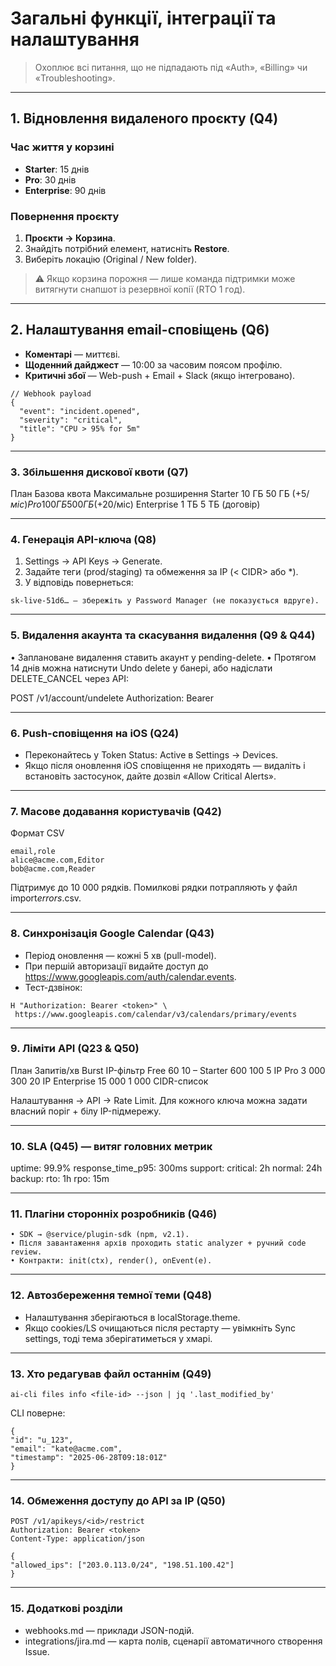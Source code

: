 # Загальні функції, інтеграції та налаштування

> Охоплює всі питання, що не підпадають під «Auth», «Billing» чи «Troubleshooting».

---

## 1. Відновлення видаленого проєкту (Q4)

### Час життя у корзині

- **Starter**: 15 днів
- **Pro**: 30 днів
- **Enterprise**: 90 днів

### Повернення проєкту

1. **Проєкти → Корзина**.
2. Знайдіть потрібний елемент, натисніть **Restore**.
3. Виберіть локацію (Original / New folder).

> ⚠️ Якщо корзина порожня — лише команда підтримки може витягнути
> снапшот із резервної копії (RTO 1 год).

---

## 2. Налаштування email-сповіщень (Q6)

- **Коментарі** — миттєві.
- **Щоденний дайджест** — 10:00 за часовим поясом профілю.
- **Критичні збої** — Web-push + Email + Slack (якщо інтегровано).

```jsonc
// Webhook payload
{
  "event": "incident.opened",
  "severity": "critical",
  "title": "CPU > 95% for 5m"
}
```

---

### 3. Збільшення дискової квоти (Q7)

План Базова квота Максимальне розширення
Starter 10 ГБ 50 ГБ (+$5/міс)
Pro 100 ГБ 500 ГБ (+$20/міс)
Enterprise 1 ТБ 5 ТБ (договір)

---

### 4. Генерація API-ключа (Q8)

1. Settings → API Keys → Generate.
2. Задайте теги (prod/staging) та обмеження за IP (< CIDR> або \*).
3. У відповідь повернеться:

`sk-live-51d6… — збережіть у Password Manager (не показується вдруге).`

---

### 5. Видалення акаунта та скасування видалення (Q9 & Q44)

• Заплановане видалення ставить акаунт у pending-delete.
• Протягом 14 днів можна натиснути Undo delete у банері, або надіслати DELETE_CANCEL через API:

POST /v1/account/undelete
Authorization: Bearer <token>

---

### 6. Push-сповіщення на iOS (Q24)

- Переконайтесь у Token Status: Active в Settings → Devices.
- Якщо після оновлення iOS сповіщення не приходять — видаліть і встановіть застосунок, дайте дозвіл «Allow Critical Alerts».

---

### 7. Масове додавання користувачів (Q42)

Формат CSV

```
email,role
alice@acme.com,Editor
bob@acme.com,Reader
```

Підтримує до 10 000 рядків. Помилкові рядки потрапляють у файл
import*errors*<date>.csv.

---

### 8. Синхронізація Google Calendar (Q43)

- Період оновлення — кожні 5 хв (pull-model).
- При першій авторизації видайте доступ до https://www.googleapis.com/auth/calendar.events.
- Тест-дзвінок:

```
H "Authorization: Bearer <token>" \
 https://www.googleapis.com/calendar/v3/calendars/primary/events
```

---

### 9. Ліміти API (Q23 & Q50)

План Запитів/хв Burst IP-фільтр
Free 60 10 –
Starter 600 100 5 IP
Pro 3 000 300 20 IP
Enterprise 15 000 1 000 CIDR-список

Налаштування → API → Rate Limit. Для кожного ключа можна задати власний
поріг + білу IP-підмережу.

---

### 10. SLA (Q45) — витяг головних метрик

uptime: 99.9%
response_time_p95: 300ms
support:
critical: 2h
normal: 24h
backup:
rto: 1h
rpo: 15m

---

### 11. Плагіни сторонніх розробників (Q46)

    • SDK → @service/plugin-sdk (npm, v2.1).
    • Після завантаження архів проходить static analyzer + ручний code review.
    • Контракти: init(ctx), render(), onEvent(e).

---

### 12. Автозбереження темної теми (Q48)

- Налаштування зберігаються в localStorage.theme.
- Якщо cookies/LS очищаються після рестарту — увімкніть Sync settings, тоді тема зберігатиметься у хмарі.

---

### 13. Хто редагував файл останнім (Q49)

```
ai-cli files info <file-id> --json | jq '.last_modified_by'
```

CLI поверне:

```
{
"id": "u_123",
"email": "kate@acme.com",
"timestamp": "2025-06-28T09:18:01Z"
}
```

---

### 14. Обмеження доступу до API за IP (Q50)

```
POST /v1/apikeys/<id>/restrict
Authorization: Bearer <token>
Content-Type: application/json
```

```
{
"allowed_ips": ["203.0.113.0/24", "198.51.100.42"]
}
```

---

### 15. Додаткові розділи

- webhooks.md — приклади JSON-подій.
- integrations/jira.md — карта полів, сценарії автоматичного створення Issue.
